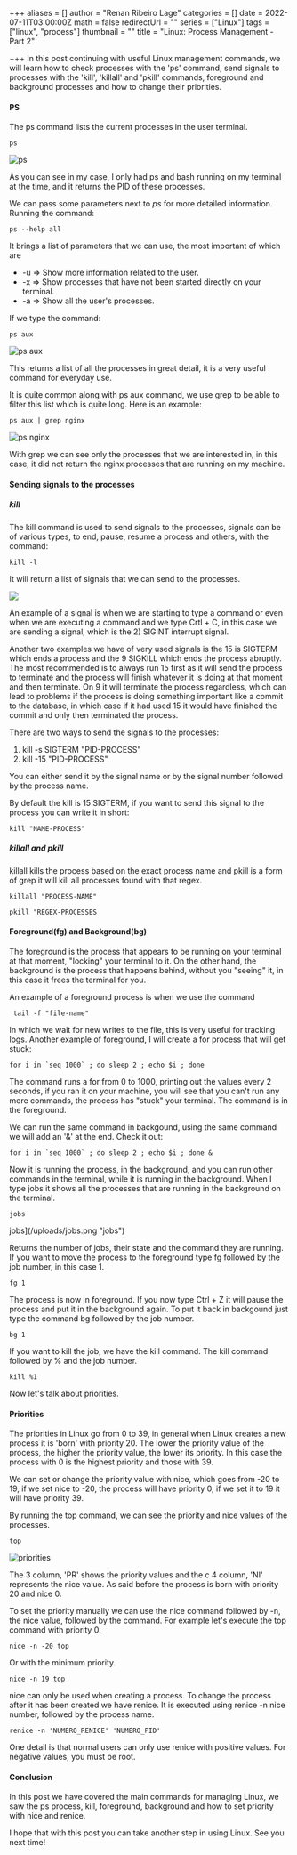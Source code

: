 +++
aliases = []
author = "Renan Ribeiro Lage"
categories = []
date = 2022-07-11T03:00:00Z
math = false
redirectUrl = ""
series = ["Linux"]
tags = ["linux", "process"]
thumbnail = ""
title = "Linux: Process Management - Part 2"

+++
In this post continuing with useful Linux management commands, we will learn how to check processes with the 'ps' command, send signals to processes with the 'kill', 'killall' and 'pkill' commands, foreground and background processes and how to change their priorities.

#### PS

The ps command lists the current processes in the user terminal.

    ps

![ps](/uploads/ps.png "ps")

As you can see in my case, I only had ps and bash running on my terminal at the time, and it returns the PID of these processes.

We can pass some parameters next to _ps_ for more detailed information. Running the command:

    ps --help all

It brings a list of parameters that we can use, the most important of which are

* -u => Show more information related to the user.
* -x => Show processes that have not been started directly on your terminal.
* -a => Show all the user's processes.

If we type the command:

    ps aux

![ps aux](/uploads/ps-aux.png "ps aux")

This returns a list of all the processes in great detail, it is a very useful command for everyday use.

It is quite common along with ps aux command, we use grep to be able to filter this list which is quite long. Here is an example:

    ps aux | grep nginx

![ps nginx](/uploads/ps-nginx.png "ps nginx")

With grep we can see only the processes that we are interested in, in this case, it did not return the nginx processes that are running on my machine.

#### Sending signals to the processes

##### kill

The kill command is used to send signals to the processes, signals can be of various types, to end, pause, resume a process and others, with the command:

    kill -l

It will return a list of signals that we can send to the processes.

![](/uploads/kill-list.png)

An example of a signal is when we are starting to type a command or even when we are executing a command and we type Crtl + C, in this case we are sending a signal, which is the 2) SIGINT interrupt signal.

Another two examples we have of very used signals is the 15 is SIGTERM which ends a process and the 9 SIGKILL which ends the process abruptly. The most recommended is to always run 15 first as it will send the process to terminate and the process will finish whatever it is doing at that moment and then terminate. On 9 it will terminate the process regardless, which can lead to problems if the process is doing something important like a commit to the database, in which case if it had used 15 it would have finished the commit and only then terminated the process.

There are two ways to send the signals to the processes:

1. kill -s SIGTERM "PID-PROCESS"
2. kill -15 "PID-PROCESS"

You can either send it by the signal name or by the signal number followed by the process name.

By default the kill is 15 SIGTERM, if you want to send this signal to the process you can write it in short:

    kill "NAME-PROCESS"

##### killall and pkill

killall kills the process based on the exact process name and pkill is a form of grep it will kill all processes found with that regex.

    killall "PROCESS-NAME"
    
    pkill "REGEX-PROCESSES


#### Foreground(fg) and Background(bg)

The foreground is the process that appears to be running on your terminal at that moment, "locking" your terminal to it. On the other hand, the background is the process that happens behind, without you "seeing" it, in this case it frees the terminal for you.

An example of a foreground process is when we use the command

     tail -f "file-name"

In which we wait for new writes to the file, this is very useful for tracking logs. Another example of foreground, I will create a for process that will get stuck:

    for i in `seq 1000` ; do sleep 2 ; echo $i ; done

The command runs a for from 0 to 1000, printing out the values every 2 seconds, if you ran it on your machine, you will see that you can't run any more commands, the process has "stuck" your terminal. The command is in the foreground.

We can run the same command in backgound, using the same command we will add an '&' at the end. Check it out:

    for i in `seq 1000` ; do sleep 2 ; echo $i ; done &

Now it is running the process, in the background, and you can run other commands in the terminal, while it is running in the background. When I type jobs it shows all the processes that are running in the background on the terminal.

    jobs

jobs](/uploads/jobs.png "jobs")

Returns the number of jobs, their state and the command they are running. If you want to move the process to the foreground type fg followed by the job number, in this case 1.

    fg 1

The process is now in foreground. If you now type Ctrl + Z it will pause the process and put it in the background again. To put it back in backgound just type the command bg followed by the job number.

    bg 1

If you want to kill the job, we have the kill command. The kill command followed by % and the job number.

    kill %1

Now let's talk about priorities.

#### Priorities

The priorities in Linux go from 0 to 39, in general when Linux creates a new process it is 'born' with priority 20. The lower the priority value of the process, the higher the priority value, the lower its priority. In this case the process with 0 is the highest priority and those with 39.

We can set or change the priority value with nice, which goes from -20 to 19, if we set nice to -20, the process will have priority 0, if we set it to 19 it will have priority 39.

By running the top command, we can see the priority and nice values of the processes.

    top

![priorities](/uploads/priorities.png "priorities")

The 3 column, 'PR' shows the priority values and the c 4 column, 'NI' represents the nice value. As said before the process is born with priority 20 and nice 0.

To set the priority manually we can use the nice command followed by -n, the nice value, followed by the command. For example let's execute the top command with priority 0.

    nice -n -20 top

Or with the minimum priority.

    nice -n 19 top

nice can only be used when creating a process. To change the process after it has been created we have renice. It is executed using renice -n nice number, followed by the process name.

    renice -n 'NUMERO_RENICE' 'NUMERO_PID'

One detail is that normal users can only use renice with positive values. For negative values, you must be root.

#### Conclusion

In this post we have covered the main commands for managing Linux, we saw the ps process, kill, foreground, background and how to set priority with nice and renice.

I hope that with this post you can take another step in using Linux. See you next time!